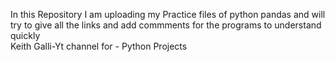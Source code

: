 In this Repository I am uploading my Practice files of python pandas and  will try to give all the links and add commments for the programs to understand quickly  
Keith Galli-Yt channel for - Python Projects

